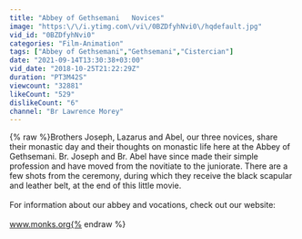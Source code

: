 ```yaml
---
title: "Abbey of Gethsemani   Novices"
image: "https:\/\/i.ytimg.com\/vi\/0BZDfyhNvi0\/hqdefault.jpg"
vid_id: "0BZDfyhNvi0"
categories: "Film-Animation"
tags: ["Abbey of Gethsemani","Gethsemani","Cistercian"]
date: "2021-09-14T13:30:38+03:00"
vid_date: "2018-10-25T21:22:29Z"
duration: "PT3M42S"
viewcount: "32881"
likeCount: "529"
dislikeCount: "6"
channel: "Br Lawrence Morey"
---
```

{% raw %}Brothers Joseph, Lazarus and Abel, our three novices, share their monastic day and their thoughts on monastic life here at the Abbey of Gethsemani. Br. Joseph and Br. Abel have since made their simple profession and have moved from the novitiate to the juniorate. There are a few shots from the ceremony, during which they receive the black scapular and leather belt, at the end of this little movie.<br /><br />For information about our abbey and vocations, check out our website:<br /><br />www.monks.org{% endraw %}
